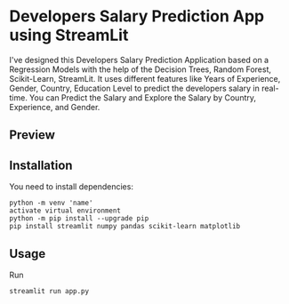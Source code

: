 # Developers Salary Prediction App using StreamLit
I've designed this Developers Salary Prediction Application based on a Regression Models with the help of the Decision Trees, Random Forest, Scikit-Learn, StreamLit. It uses different features like Years of Experience, Gender, Country, 
Education Level to predict the developers salary in real-time. You can Predict the Salary and Explore the Salary by Country, Experience, and Gender.


## Preview


  
  
  ## Installation
You need to install dependencies:
```console
python -m venv 'name'
activate virtual environment
python -m pip install --upgrade pip
pip install streamlit numpy pandas scikit-learn matplotlib
```

## Usage
Run
```console
streamlit run app.py
```

